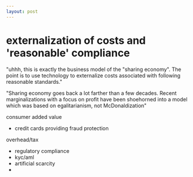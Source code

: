 ```yaml
---
layout: post
---
```


# externalization of costs and 'reasonable' compliance
"uhhh, this is exactly the business model of the "sharing economy". The point is to use technology to externalize costs associated with following reasonable standards."

"Sharing economy goes back a lot farther than a few decades.
Recent marginalizations with a focus on profit have been shoehorned into a model which was based on egalitarianism, not McDonaldization"

consumer added value
+ credit cards providing fraud protection

overhead/tax
+ regulatory compliance
+ kyc/aml
+ artificial scarcity
+ 

